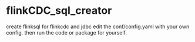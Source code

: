 # flinkCDC_sql_creator
create flinksql for flinkcdc and jdbc
edit the conf/config.yaml with your own config. then run the code or package for yourself.
